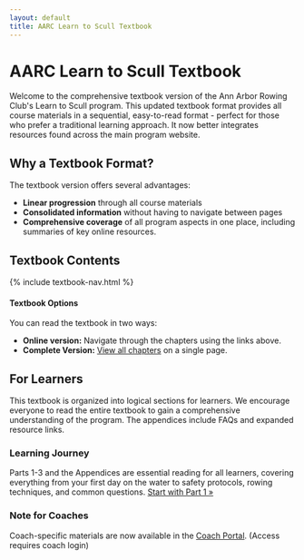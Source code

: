 ```yaml
---
layout: default
title: AARC Learn to Scull Textbook
---
```


# AARC Learn to Scull Textbook

Welcome to the comprehensive textbook version of the Ann Arbor Rowing Club's Learn to Scull program. This updated textbook format provides all course materials in a sequential, easy-to-read format - perfect for those who prefer a traditional learning approach. It now better integrates resources found across the main program website.

## Why a Textbook Format?

The textbook version offers several advantages:
- **Linear progression** through all course materials
- **Consolidated information** without having to navigate between pages
- **Comprehensive coverage** of all program aspects in one place, including summaries of key online resources.

## Textbook Contents

{% include textbook-nav.html %}

<div class="info-box tip">
  <h4>Textbook Options</h4>
  <p>You can read the textbook in two ways:</p>
  <ul>
    <li><strong>Online version:</strong> Navigate through the chapters using the links above.</li>
    <li><strong>Complete Version:</strong> <a href="{{ site.baseurl }}/textbook/all.html">View all chapters</a> on a single page.</li>
    </ul>
</div>

## For Learners

This textbook is organized into logical sections for learners. We encourage everyone to read the entire textbook to gain a comprehensive understanding of the program. The appendices include FAQs and expanded resource links.

<div class="info-box">
  <h3>Learning Journey</h3>
  <p>Parts 1-3 and the Appendices are essential reading for all learners, covering everything from your first day on the water to safety protocols, rowing techniques, and common questions. <a href="chapters/part1.html">Start with Part 1 »</a></p>
</div>

<div class="info-box note">
  <h3>Note for Coaches</h3>
  <p>Coach-specific materials are now available in the <a href="{{ site.baseurl }}/coach_portal/textbook/">Coach Portal</a>. (Access requires coach login)</p>
</div>
